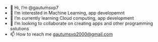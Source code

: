 - 👋 Hi, I’m @gautumsvp7
- 👀 I’m interested in Machine Learning, app developemnt
- 🌱 I’m currently learning Cloud computing, app development
- 💞️ I’m looking to collaborate on creating apps and other programming solutions 
- 📫 How to reach me gautumsvp2000@gmail.com

<!---
gautumsvp7/gautumsvp7 is a ✨ special ✨ repository because its `README.md` (this file) appears on your GitHub profile.
You can click the Preview link to take a look at your changes.
--->
